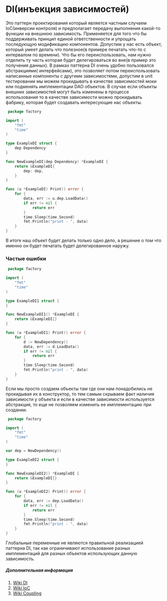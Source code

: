 # DI(инъекция зависимостей)

Это паттерн проектирования который является частным случаем IoC(инверсии контроля) и предполагает передачу выполнения
какой-то функции на внешнюю зависимость. Применяется для того что бы поддерживать принцип единой ответственности и
упрощать последующую модификацию компонентов. Допустим у нас есть объект, который умеет делать что полезное(в примере
печатать что-то с интервалом по времени). Что бы его переиспользовать, нам нужно отделить ту часть которая будет
делегироваться во вне(в пример это получения данных). В рамках паттерна DI очень удобно пользовался абстракциями(
интерфейсами), это позволяет потом переиспользовать написанные компоненты с другими зависимостями, допустим в unit
тестировании мы можем прокидывать в качестве зависимостей моки или подменять имплементации DAO объектов. В случае если
объекты внешних зависимостей могут быть изменены в процессе использования то в качестве зависимости можно прокидывать
фабрику, которая будет создавать интересующие нас объекты.

```go
 package factory

import (
	"fmt"
	"time"
)

type ExampleDI struct {
	dep Dependency
}

func NewExampleDI(dep Dependency) *ExampleDI {
	return &ExampleDI{
		dep: dep,
	}
}

func (u *ExampleDI) Print() error {
	for {
		data, err := u.dep.LoadData()
		if err != nil {
			return err
		}
		time.Sleep(time.Second)
		fmt.Println("print - ", data)
	}
}

 ```


В итоге наш объект будет делать только одно дело, а решение о том что именно он будет печатать будет делегированное
наружу.

### Частые ошибки

```go
 package factory

import (
	"fmt"
	"time"
)

type ExampleDI1 struct {
}

func NewExampleDI1() *ExampleDI {
	return &ExampleDI{}
}

func (u *ExampleDI1) Print() error {
	for {
		d := NewDependency()
		data, err := d.LoadData()
		if err != nil {
			return err
		}
		time.Sleep(time.Second)
		fmt.Println("print - ", data)
	}
}

 ```


Если мы просто создаем объекты там где они нам понадобились не прокидывая их в конструктор, то тем самым скрываем факт
наличия зависимости у объекта и если в качестве зависимости используется абстракция, то еще не позволяем изменить ее
имплементацию при создании.

```go
 package factory

import (
	"fmt"
	"time"
)

var dep = NewDependency()

type ExampleDI2 struct {
}

func NewExampleDI2() *ExampleDI {
	return &ExampleDI{}
}

func (u *ExampleDI2) Print() error {
	for {
		data, err := dep.LoadData()
		if err != nil {
			return err
		}
		time.Sleep(time.Second)
		fmt.Println("print - ", data)
	}
}

 ```


Глобальные переменные не являются правильной реализацией паттерна DI, так как ограничивают использование разных
имплементаций для разных объектов использующих данную зависимость.

##### Дополнительная информация

1. [Wiki DI](https://ru.wikipedia.org/wiki/%D0%92%D0%BD%D0%B5%D0%B4%D1%80%D0%B5%D0%BD%D0%B8%D0%B5_%D0%B7%D0%B0%D0%B2%D0%B8%D1%81%D0%B8%D0%BC%D0%BE%D1%81%D1%82%D0%B8)
2. [Wiki IoC](https://ru.wikipedia.org/wiki/%D0%98%D0%BD%D0%B2%D0%B5%D1%80%D1%81%D0%B8%D1%8F_%D1%83%D0%BF%D1%80%D0%B0%D0%B2%D0%BB%D0%B5%D0%BD%D0%B8%D1%8F)
3. [Wiki Coupling](https://ru.wikipedia.org/wiki/%D0%97%D0%B0%D1%86%D0%B5%D0%BF%D0%BB%D0%B5%D0%BD%D0%B8%D0%B5_(%D0%BF%D1%80%D0%BE%D0%B3%D1%80%D0%B0%D0%BC%D0%BC%D0%B8%D1%80%D0%BE%D0%B2%D0%B0%D0%BD%D0%B8%D0%B5))